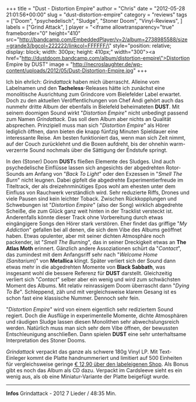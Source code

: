 +++
title = "Dust - Distortion Empire"
author = "Chris"
date = "2012-05-28 21:01:56+00:00"
slug = "dust-distortion-empire"
category = "reviews"
tags = ["Doom", "psychedelisch", "Sludge", "Stoner Doom", "Vinyl-Reviews", ]
labels = ["Grind Attack", ]
player = "<iframe allowtransparency=\"true\" frameborder=\"0\" height=\"410\" src=\"http://bandcamp.com/EmbeddedPlayer/v=2/album=2738985588/size=grande3/bgcol=222222/linkcol=FFFFFF/\" style=\"position: relative; display: block; width: 300px; height: 410px;\" width=\"300\"><a href=\"http://dustdoom.bandcamp.com/album/distortion-empire\">Distortion Empire by DUST</a></iframe>"
image = "http://necroslaughter.de/wp-content/uploads/2012/05/Dust-Distortion-Empire.jpg"
+++

Ich bin ehrlich: _Grindattack_ haben mich überrascht. Alleine vom Labelnamen und den **Tacheless**-Releases hätte ich zunächst eine monolitische Ausrichtung zum Grindcore vom Bielefelder Label erwartet. Doch zu den aktuellen Veröffentlichungen von Chef Andi gehört auch das nunmehr dritte Album der ebenfalls in Bielefeld beheimateten **DUST**. Mit seinem doomigen Sound wirkt "_Distortion Empire_" nicht unbedingt passend zum Namen _Grindattack_. Das soll dem Album aber nichts an Qualität absprechen. Prinzipiell muss man sich "_Distortion Empire_" als Hörer lediglich öffnen, dann bieten die knapp fünfzig Minuten Spieldauer eine interessante Reise. Am besten funktioniert das, wenn man sich Zeit nimmt, auf der Couch zurücklehnt und die Boxen aufdreht, bis der ohnehin warm-verzerrte Sound nochmals über die Sättigung der Endstufe springt.

In den (Stoner) Doom **DUST**s fließen Elemente des Sludges. Und auch psychedelische Einflüsse lassen sich angesichts der abgedrehten Rotor-Sounds am Anfang von "_Back To Light_" oder den Exzessen in "_Smell The Burn_" nicht leugnen. Dabei gipfelt die abgedrehte Experimentierfreude im Titeltrack, der als dreizehnminütiges Epos wohl am ehesten unter dem Einfluss von Rauchwerk verständlich wird. Sehr reduzierte Riffs, Drones und viele Pausen sind kein leichter Toback. Zwischen Rückkopplungen und Schwebungen ist "_Distortion Empire_" (also der Song) wirklich abgedrehte Scheiße, die zum Glück ganz weit hinten in der Tracklist versteckt ist. Anderenfalls könnte dieser Track ohne Vorbereitung durch etwas eingängigere Songs den Hörer stark verstören. Eher findet das griffige "_My Addiction_" gefallen bei all denen, die sich dem Vibe des Albums geöffnet haben. Etwas opulenter, aber mit seiner dichten Atmosphäre noch packender, ist "_Smell The Burning_", das in seiner Dreckigkeit etwas an **The Atlas Moth** erinnert.
Gänzlich andere Assoziationen schürt da "_Contact_", das zumindest mit dem Anfangsriff sehr nach "_Welcome Home (Sanitarium_)" von **Metallica** klingt. Später verliert sich der Sound dann etwas mehr in die abgedrehten Momente von **Black Sabbath**, was insgesamt wohl die bessere Referenz für **DUST** darstellt. Gleichzeitig verliert sich "_Contact_" selber aber ein wenig und wird zum schwächsten Moment des Albums.
Mit relativ reinrassigem Doom überrascht dann "_Dying To Be_". Schleppend, zäh und mit vergleichsweise klarem Gesang ist es schon fast eine klassische Nummer. Dennoch sehr fein.

"_Distortion Empire_" wird von einem eigentlich sehr rediziertem Sound regiert. Doch die Ausflüge in experimentelle Momente, dichte Atmosphären und räudigen Sludge lassen diesen Monolithen sehr abwechslungsreich werden. Natürlich muss man sich sehr dem Vibe öffnen, der bewussten Entschleunigung anschließen. Dann spielen **DUST** eine sehr unterhaltsame Interpretation des Stoner Dooms.

_Grindattack_ verpackt das ganze als schwere 180g Vinyl LP. Mit Text-Einleger kommt die Platte handnummeriert und limitiert auf 500 Einheiten für vergleichsweise geringe <a href="http://www.grindattack.de/shop/product_info.php/info/p851_DUST--DISTORTION-EMPIRE--LP---CD.html">€ 12,90 über den labeleigenen Shop</a>. Als Bonus gibt es noch das Album als CD dazu. Verpackt im Cardsleeve sieht es ein wenig aus, als ob eine Miniatur-Variante der Platte beigefügt wurde.






---
**Infos**
Grindattack - 2012
7 Lieder / 48:35 Min.
